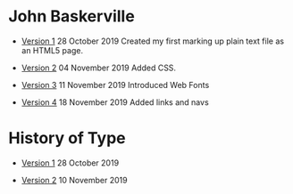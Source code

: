 # John Baskerville

- [Version 1](https://github.com/jackwright147/john_baskerville/blob/master/baskerville.html)
28 October 2019
Created my first marking up plain text file as an HTML5 page.


- [Version 2](https://github.com/jackwright147/john_baskerville/blob/master/baskerville2.html)
04 November 2019
Added CSS.

- [Version 3](https://github.com/jackwright147/john_baskerville/blob/master/baskerville3.html)
11 November 2019
Introduced Web Fonts

- [Version 4](https://github.com/jackwright147/john_baskerville/blob/master/baskerville4.html)
18 November 2019
Added links and navs

# History of Type

- [Version 1](https://github.com/jackwright147/john_baskerville/blob/master/history1.html)
28 October 2019

- [Version 2](https://github.com/jackwright147/john_baskerville/blob/master/history2.html)
10 November 2019
